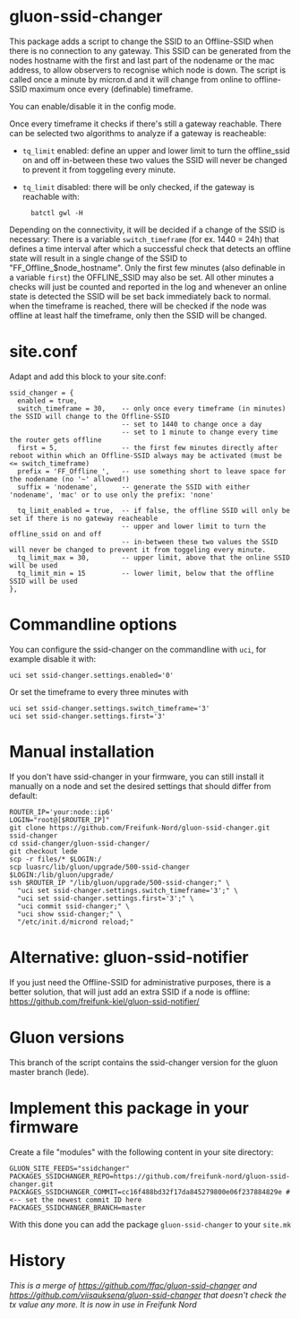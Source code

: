gluon-ssid-changer
==================

This package adds a script to change the SSID to an Offline-SSID when there is
no connection to any gateway.
This SSID can be generated from the nodes hostname with the first
and last part of the nodename or the mac address, to allow observers to 
recognise which node is down. The script is called once a minute by micron.d
and it will change from online to offline-SSID maximum once every (definable)
timeframe.

You can enable/disable it in the config mode.

Once every timeframe it checks if there's still a gateway reachable. There can be
selected two algorithms to analyze if a gateway is reacheable:

- `tq_limit` enabled: define an upper and lower limit to turn the offline_ssid 
  on and off in-between these two values the SSID will never be changed to
  prevent it from toggeling every minute.
- `tq_limit` disabled: there will be only checked, if the gateway is reachable
  with:

        batctl gwl -H

Depending on the connectivity, it will be decided if a change of the SSID is 
necessary: There is a variable `switch_timeframe` (for ex.  1440 = 24h) that 
defines a time interval after which a successful check that detects an offline
state will result in a single change of the SSID to "FF_Offline_$node_hostname".
Only the first few minutes (also definable in a variable `first`) the 
OFFLINE_SSID may also be set. All other minutes a checks will just be counted
and reported in the log and whenever an online state is detected the SSID will
be set back immediately back to normal. when the timeframe is reached, there
will be checked if the node was offline at least half the timeframe, only then
the SSID will be changed.

site.conf
=========

Adapt and add this block to your site.conf: 

```
ssid_changer = {
  enabled = true,
  switch_timeframe = 30,    -- only once every timeframe (in minutes) the SSID will change to the Offline-SSID 
                            -- set to 1440 to change once a day
                            -- set to 1 minute to change every time the router gets offline
  first = 5,                -- the first few minutes directly after reboot within which an Offline-SSID always may be activated (must be <= switch_timeframe)
  prefix = 'FF_Offline_',   -- use something short to leave space for the nodename (no '~' allowed!)
  suffix = 'nodename',      -- generate the SSID with either 'nodename', 'mac' or to use only the prefix: 'none'
  
  tq_limit_enabled = true,  -- if false, the offline SSID will only be set if there is no gateway reacheable
                            -- upper and lower limit to turn the offline_ssid on and off
                            -- in-between these two values the SSID will never be changed to prevent it from toggeling every minute.
  tq_limit_max = 30,        -- upper limit, above that the online SSID will be used
  tq_limit_min = 15         -- lower limit, below that the offline SSID will be used
},
```

Commandline options
===================

You can configure the ssid-changer on the commandline with `uci`, for example 
disable it with:

    uci set ssid-changer.settings.enabled='0'

Or set the timeframe to every three minutes with

    uci set ssid-changer.settings.switch_timeframe='3'
    uci set ssid-changer.settings.first='3'

Manual installation
===================

If you don't have ssid-changer in your firmware, you can still install it
manually on a node and set the desired settings that should differ from default:

```
ROUTER_IP='your:node::ip6'
LOGIN="root@[$ROUTER_IP]"
git clone https://github.com/Freifunk-Nord/gluon-ssid-changer.git ssid-changer
cd ssid-changer/gluon-ssid-changer/
git checkout lede
scp -r files/* $LOGIN:/
scp luasrc/lib/gluon/upgrade/500-ssid-changer $LOGIN:/lib/gluon/upgrade/
ssh $ROUTER_IP "/lib/gluon/upgrade/500-ssid-changer;" \
  "uci set ssid-changer.settings.switch_timeframe='3';" \
  "uci set ssid-changer.settings.first='3';" \
  "uci commit ssid-changer;" \
  "uci show ssid-changer;" \
  "/etc/init.d/micrond reload;"
```

Alternative: gluon-ssid-notifier
================================
If you just need the Offline-SSID for administrative purposes, there is a better solution,
that will just add an extra SSID if a node is offline:
https://github.com/freifunk-kiel/gluon-ssid-notifier/


Gluon versions
==============
This branch of the script contains the ssid-changer version for the gluon 
master branch (lede).

Implement this package in your firmware
=======================================
Create a file "modules" with the following content in your site directory:

```
GLUON_SITE_FEEDS="ssidchanger"
PACKAGES_SSIDCHANGER_REPO=https://github.com/freifunk-nord/gluon-ssid-changer.git
PACKAGES_SSIDCHANGER_COMMIT=cc16f488bd32f17da845279800e06f237884829e # <-- set the newest commit ID here
PACKAGES_SSIDCHANGER_BRANCH=master
```

With this done you can add the package `gluon-ssid-changer` to your `site.mk`

History
=======
*This is a merge of https://github.com/ffac/gluon-ssid-changer and
https://github.com/viisauksena/gluon-ssid-changer that doesn't check
the tx value any more. It is now in use in Freifunk Nord*
